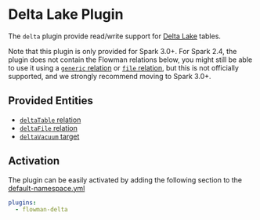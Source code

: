 # Delta Lake Plugin

The `delta` plugin provide read/write support for [Delta Lake](https://delta.io) tables.

Note that this plugin is only provided for Spark 3.0+. For Spark 2.4, the plugin does not contain the Flowman relations
below, you might still be able to use it using a [`generic` relation](../spec/relation/generic.md) or
[`file` relation](../spec/relation/file.md), but this is not officially supported, and we strongly recommend moving
to Spark 3.0+.


## Provided Entities
* [`deltaTable` relation](../spec/relation/deltaTable.md)
* [`deltaFile` relation](../spec/relation/deltaFile.md)
* [`deltaVacuum` target](../spec/target/deltaVacuum.md)


## Activation

The plugin can be easily activated by adding the following section to the [default-namespace.yml](../spec/namespace.md)
```yaml
plugins:
  - flowman-delta 
```

